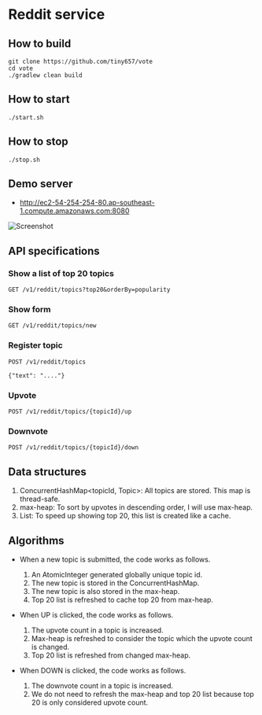# Reddit service

## How to build
```
git clone https://github.com/tiny657/vote
cd vote
./gradlew clean build
```

## How to start
```
./start.sh
```

## How to stop
```
./stop.sh
```

## Demo server
- http://ec2-54-254-254-80.ap-southeast-1.compute.amazonaws.com:8080

![Screenshot](https://cloud.githubusercontent.com/assets/1865655/26061607/5c781f9e-39c3-11e7-9446-91d48606fb39.png)

## API specifications
### Show a list of top 20 topics
```
GET /v1/reddit/topics?top20&orderBy=popularity
```

### Show form
```
GET /v1/reddit/topics/new
```

### Register topic
```
POST /v1/reddit/topics

{"text": "...."}
```

### Upvote
```
POST /v1/reddit/topics/{topicId}/up
```

### Downvote
```
POST /v1/reddit/topics/{topicId}/down
```


## Data structures
1. ConcurrentHashMap<topicId, Topic>: All topics are stored.  This map is thread-safe.
2. max-heap: To sort by upvotes in descending order, I will use max-heap.
3. List: To speed up showing top 20, this list is created like a cache.

## Algorithms
- When a new topic is submitted, the code works as follows.
	1. An AtomicInteger generated globally unique topic id.
	2. The new topic is stored in the ConcurrentHashMap.
	3. The new topic is also stored in the max-heap.
	4. Top 20 list is refreshed to cache top 20 from max-heap.

- When UP is clicked, the code works as follows.
	1. The upvote count in a topic is increased.
	2. Max-heap is refreshed to consider the topic which the upvote count is changed.
	3. Top 20 list is refreshed from changed max-heap.

- When DOWN is clicked, the code works as follows.
	1. The downvote count in a topic is increased.
	2. We do not need to refresh the max-heap and top 20 list because top 20 is only considered upvote count.
